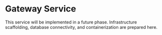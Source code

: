 # Gateway Service

This service will be implemented in a future phase. Infrastructure scaffolding, database connectivity, and containerization are prepared here.
